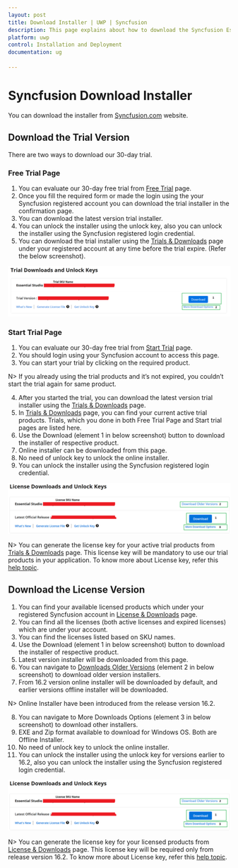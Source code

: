 ```yaml
---
layout: post
title: Download Installer | UWP | Syncfusion
description: This page explains about how to download the Syncfusion Essential Studio installer based on licensed and trial customer
platform: uwp
control: Installation and Deployment
documentation: ug

---
```


# Syncfusion Download Installer

You can download the installer from [Syncfusion.com](https://www.syncfusion.com) website. 


## Download the Trial Version

There are two ways to download our 30-day trial.

### Free Trial Page

1. You can evaluate our 30-day free trial from [Free Trial](https://www.syncfusion.com/downloads) page.
2. Once you fill the required form or made the login using the your Syncfusion registered account you can download the trial installer in the confirmation page.
3. You can download the latest version trial installer. 
4. You can unlock the installer using the unlock key, also you can unlock the installer using the Syncfusion registered login credential.
5. You can download the trial installer using the [Trials & Downloads](https://www.syncfusion.com/account/manage-trials/downloads) page under your registered account at any time before the trial expire. (Refer the below screenshot).
 
![Trial Downloads](download-images/Download_img1.png)

### Start Trial Page
1. You can evaluate our 30-day free trial from [Start Trial](https://www.syncfusion.com/account/manage-trials/start-trials) page.
2. You should login using your Syncfusion account to access this page.
3. You can start your trial by clicking on the required product. 

N> If you already using the trial products and it’s not expired, you couldn’t start the trial again for same product.

4. After you started the trial, you can download the latest version trial installer using the [Trials & Downloads](https://www.syncfusion.com/account/manage-trials/downloads) page. 
5. In [Trials & Downloads](https://www.syncfusion.com/account/manage-trials/downloads) page, you can find your current active trial products. Trials, which you done in both Free Trial Page and Start trial pages are listed here.
6. Use the Download (element 1 in below screenshot) button to download the installer of respective product.
7. Online installer can be downloaded from this page.
8. No need of unlock key to unlock the online installer.
9. You can unlock the installer using the Syncfusion registered login credential.

![License Downloads](download-images/Download_img2.png)

N> You can generate the license key for your active trial products from [Trials & Downloads](https://www.syncfusion.com/account/manage-trials/downloads) page. This license key will be mandatory to use our trial products in your application. To know more about License key, refer this [help topic](https://help.syncfusion.com/common/essential-studio/licensing/license-key). 


## Download the License Version

1. You can find your available licensed products which under your registered Syncfusion account in [License & Downloads](https://www.syncfusion.com/account/downloads) page.  
2. You can find all the licenses (both active licenses and expired licenses) which are under your account.
3. You can find the licenses listed based on SKU names.
4. Use the Download (element 1 in below screenshot) button to download the installer of respective product.
5. Latest version installer will be downloaded from this page.
6. You can navigate to [Downloads Older Versions](https://www.syncfusion.com/account/downloads/studio) (element 2 in below screenshot) to download older version installers.
7. From 16.2 version online installer will be downloaded by default, and earlier versions offline installer will be downloaded.

N> Online Installer have been introduced from the release version 16.2.

8. You can navigate to More Downloads Options (element 3 in below screenshot) to download other installers.
9. EXE and Zip format available to download for Windows OS. Both are Offline Installer. 
10. No need of unlock key to unlock the online installer.
11. You can unlock the installer using the unlock key for versions earlier to 16.2, also you can unlock the installer using the Syncfusion registered login credential.

![License Downloads](download-images/Download_img3.png)

N> You can generate the license key for your licensed products from [License & Downloads](https://www.syncfusion.com/account/downloads) page. This license key will be required only from release version 16.2. To know more about License key, refer this [help topic](https://help.syncfusion.com/common/essential-studio/licensing/license-key). 

  

